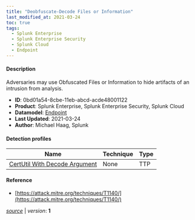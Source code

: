 ```yaml
---
title: "Deobfuscate-Decode Files or Information"
last_modified_at: 2021-03-24
toc: true
tags:
  - Splunk Enterprise
  - Splunk Enterprise Security
  - Splunk Cloud
  - Endpoint
---
```


#### Description

Adversaries may use Obfuscated Files or Information to hide artifacts of an intrusion from analysis.

- **ID**: 0bd01a54-8cbe-11eb-abcd-acde48001122
- **Product**: Splunk Enterprise, Splunk Enterprise Security, Splunk Cloud
- **Datamodel**: [Endpoint](https://docs.splunk.com/Documentation/CIM/latest/User/Endpoint)
- **Last Updated**: 2021-03-24
- **Author**: Michael Haag, Splunk

#### Detection profiles

| Name        | Technique   | Type         |
| ----------- | ----------- |--------------|
| [CertUtil With Decode Argument](/endpoint/certutil_with_decode_argument/) | None | TTP |

#### Reference

* [https://attack.mitre.org/techniques/T1140/](https://attack.mitre.org/techniques/T1140/)



[_source_](https://github.com/splunk/security_content/tree/develop/stories/deobfuscate-decode_files_or_information.yml) | _version_: **1**
